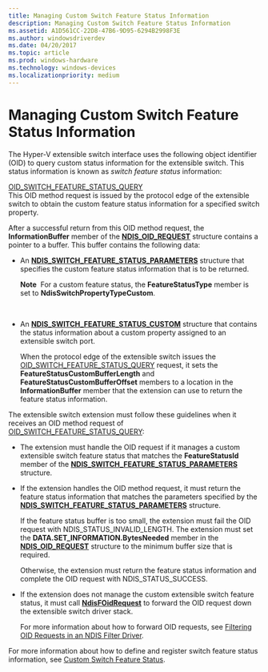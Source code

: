 ```yaml
---
title: Managing Custom Switch Feature Status Information
description: Managing Custom Switch Feature Status Information
ms.assetid: A1D561CC-22D8-47B6-9D95-6294B2998F3E
ms.author: windowsdriverdev
ms.date: 04/20/2017
ms.topic: article
ms.prod: windows-hardware
ms.technology: windows-devices
ms.localizationpriority: medium
---
```


# Managing Custom Switch Feature Status Information


The Hyper-V extensible switch interface uses the following object identifier (OID) to query custom status information for the extensible switch. This status information is known as *switch feature status* information:

<a href="" id="oid-switch-feature-status-query"></a>[OID\_SWITCH\_FEATURE\_STATUS\_QUERY](https://msdn.microsoft.com/library/windows/hardware/hh598260)  
This OID method request is issued by the protocol edge of the extensible switch to obtain the custom feature status information for a specified switch property.

After a successful return from this OID method request, the **InformationBuffer** member of the [**NDIS\_OID\_REQUEST**](https://msdn.microsoft.com/library/windows/hardware/ff566710) structure contains a pointer to a buffer. This buffer contains the following data:

-   An [**NDIS\_SWITCH\_FEATURE\_STATUS\_PARAMETERS**](https://msdn.microsoft.com/library/windows/hardware/hh598208) structure that specifies the custom feature status information that is to be returned.

    **Note**  For a custom feature status, the **FeatureStatusType** member is set to **NdisSwitchPropertyTypeCustom**.

     

-   An [**NDIS\_SWITCH\_FEATURE\_STATUS\_CUSTOM**](https://msdn.microsoft.com/library/windows/hardware/hh598207) structure that contains the status information about a custom property assigned to an extensible switch port.

    When the protocol edge of the extensible switch issues the [OID\_SWITCH\_FEATURE\_STATUS\_QUERY](https://msdn.microsoft.com/library/windows/hardware/hh598260) request, it sets the **FeatureStatusCustomBufferLength** and **FeatureStatusCustomBufferOffset** members to a location in the **InformationBuffer** member that the extension can use to return the feature status information.

The extensible switch extension must follow these guidelines when it receives an OID method request of [OID\_SWITCH\_FEATURE\_STATUS\_QUERY](https://msdn.microsoft.com/library/windows/hardware/hh598260):

-   The extension must handle the OID request if it manages a custom extensible switch feature status that matches the **FeatureStatusId** member of the [**NDIS\_SWITCH\_FEATURE\_STATUS\_PARAMETERS**](https://msdn.microsoft.com/library/windows/hardware/hh598208) structure.

-   If the extension handles the OID method request, it must return the feature status information that matches the parameters specified by the [**NDIS\_SWITCH\_FEATURE\_STATUS\_PARAMETERS**](https://msdn.microsoft.com/library/windows/hardware/hh598208) structure.

    If the feature status buffer is too small, the extension must fail the OID request with NDIS\_STATUS\_INVALID\_LENGTH. The extension must set the **DATA.SET\_INFORMATION.BytesNeeded** member in the [**NDIS\_OID\_REQUEST**](https://msdn.microsoft.com/library/windows/hardware/ff566710) structure to the minimum buffer size that is required.

    Otherwise, the extension must return the feature status information and complete the OID request with NDIS\_STATUS\_SUCCESS.

-   If the extension does not manage the custom extensible switch feature status, it must call [**NdisFOidRequest**](https://msdn.microsoft.com/library/windows/hardware/ff561830) to forward the OID request down the extensible switch driver stack.

    For more information about how to forward OID requests, see [Filtering OID Requests in an NDIS Filter Driver](filtering-oid-requests-in-an-ndis-filter-driver.md).

For more information about how to define and register switch feature status information, see [Custom Switch Feature Status](custom-switch-feature-status.md).

 

 





